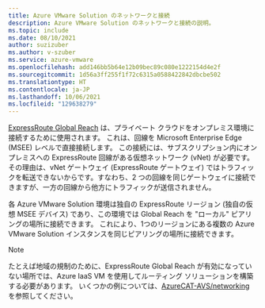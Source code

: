 ```yaml
---
title: Azure VMware Solution のネットワークと接続
description: Azure VMware Solution のネットワークと接続の説明。
ms.topic: include
ms.date: 08/10/2021
author: suzizuber
ms.author: v-szuber
ms.service: azure-vmware
ms.openlocfilehash: add146bb5b64e12b09bec89c080e1222154d4e2f
ms.sourcegitcommit: 1d56a3ff255f1f72c6315a0588422842dbcbe502
ms.translationtype: HT
ms.contentlocale: ja-JP
ms.lasthandoff: 10/06/2021
ms.locfileid: "129638279"
---
```

<!-- Used in articles\azure-vmware\introduction.md and articles\azure-vmware\concepts-networking.md 

articles\azure-vmware\includes\azure-vmware-solution-networking-description.md

-->

[ExpressRoute Global Reach](../../expressroute/expressroute-global-reach.md) は、プライベート クラウドをオンプレミス環境に接続するために使用されます。 これは、回線を Microsoft Enterprise Edge (MSEE) レベルで直接接続します。 この接続には、サブスクリプション内にオンプレミスへの ExpressRoute 回線がある仮想ネットワーク (vNet) が必要です。  その理由は、vNet ゲートウェイ (ExpressRoute ゲートウェイ) ではトラフィックを転送できないからです。すなわち、2 つの回線を同じゲートウェイに接続できますが、一方の回線から他方にトラフィックが送信されません。

各 Azure VMware Solution 環境は独自の ExpressRoute リージョン (独自の仮想 MSEE デバイス) であり、この環境では Global Reach を "ローカル" ピアリングの場所に接続できます。  これにより、1つのリージョンにある複数の Azure VMware Solution インスタンスを同じピアリングの場所に接続できます。 

>[!NOTE]
>たとえば地域の規制のために、ExpressRoute Global Reach が有効になっていない場所では、Azure IaaS VM を使用してルーティング ソリューションを構築する必要があります。 いくつかの例については、[AzureCAT-AVS/networking](https://github.com/Azure/AzureCAT-AVS/tree/main/networking) を参照してください。

